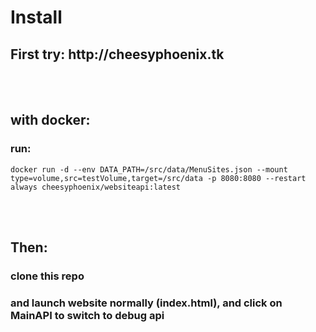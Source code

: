 <h1>Install</h1>
<h2>First try: http://cheesyphoenix.tk</h2>
</br>
</br>
<h2>with docker:</h2>
  <h3>run:</h3> 
    <pre><code>docker run -d --env DATA_PATH=/src/data/MenuSites.json --mount type=volume,src=testVolume,target=/src/data -p 8080:8080 --restart always cheesyphoenix/websiteapi:latest</code></pre>
</br>
</br>
<h2>Then:</h2>
<h3>clone this repo</h3>

<h3>and launch website normally (index.html), and click on MainAPI to switch to debug api</h3>
